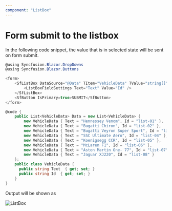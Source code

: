 ```yaml
---
component: "ListBox"
---
```


# Form submit to the listbox

In the following code snippet, the value that is in selected state will be sent on form submit.

```csharp
@using Syncfusion.Blazor.DropDowns
@using Syncfusion.Blazor.Buttons

<form>
    <SfListBox DataSource="@Data" TItem="VehicleData" TValue="string[]">
        <ListBoxFieldSettings Text="Text" Value="Id" />
    </SfListBox>
    <SfButton IsPrimary=true>SUBMIT</SfButton>
</form>

@code {
    public List<VehicleData> Data = new List<VehicleData> {
        new VehicleData { Text = "Hennessey Venom", Id = "list-01" },
        new VehicleData { Text = "Bugatti Chiron", Id = "list-02" },
        new VehicleData { Text = "Bugatti Veyron Super Sport", Id = "list-03" },
        new VehicleData { Text = "SSC Ultimate Aero", Id = "list-04" },
        new VehicleData { Text = "Koenigsegg CCR", Id = "list-05" },
        new VehicleData { Text = "McLaren F1", Id = "list-06" },
        new VehicleData { Text = "Aston Martin One- 77", Id = "list-07" },
        new VehicleData { Text = "Jaguar XJ220", Id = "list-08" }
    };
    public class VehicleData {
      public string Text  { get; set; }
      public string Id  { get; set; }
    }
}

```

Output will be shown as

![ListBox](./../images/form.png)